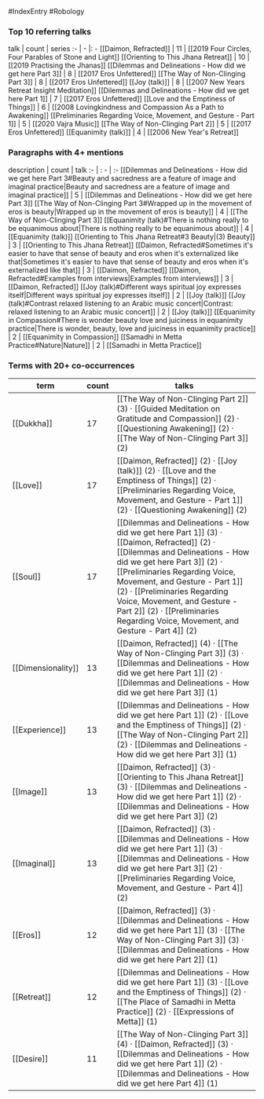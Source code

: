 #IndexEntry #Robology

### Top 10 referring talks
talk | count | series
:- | - |: -
[[Daimon, Refracted]] | 11 | [[2019 Four Circles, Four Parables of Stone and Light]]
[[Orienting to This Jhana Retreat]] | 10 | [[2019 Practising the Jhanas]]
[[Dilemmas and Delineations - How did we get here Part 3]] | 8 | [[2017 Eros Unfettered]]
[[The Way of Non-Clinging Part 3]] | 8 | [[2017 Eros Unfettered]]
[[Joy (talk)]] | 8 | [[2007 New Years Retreat Insight Meditation]]
[[Dilemmas and Delineations - How did we get here Part 1]] | 7 | [[2017 Eros Unfettered]]
[[Love and the Emptiness of Things]] | 6 | [[2008 Lovingkindness and Compassion As a Path to Awakening]]
[[Preliminaries Regarding Voice, Movement, and Gesture - Part 1]] | 5 | [[2020 Vajra Music]]
[[The Way of Non-Clinging Part 2]] | 5 | [[2017 Eros Unfettered]]
[[Equanimity (talk)]] | 4 | [[2006 New Year's Retreat]]

### Paragraphs with 4+ mentions
description | count | talk
:- | : - | :-
[[Dilemmas and Delineations - How did we get here Part 3#Beauty and sacredness are a feature of image and imaginal practice\|Beauty and sacredness are a feature of image and imaginal practice]] | 5 | [[Dilemmas and Delineations - How did we get here Part 3]]
[[The Way of Non-Clinging Part 3#Wrapped up in the movement of eros is beauty\|Wrapped up in the movement of eros is beauty]] | 4 | [[The Way of Non-Clinging Part 3]]
[[Equanimity (talk)#There is nothing really to be equanimous about\|There is nothing really to be equanimous about]] | 4 | [[Equanimity (talk)]]
[[Orienting to This Jhana Retreat#3 Beauty\|(3) Beauty]] | 3 | [[Orienting to This Jhana Retreat]]
[[Daimon, Refracted#Sometimes it's easier to have that sense of beauty and eros when it's externalized like that\|Sometimes it's easier to have that sense of beauty and eros when it's externalized like that]] | 3 | [[Daimon, Refracted]]
[[Daimon, Refracted#Examples from interviews\|Examples from interviews]] | 3 | [[Daimon, Refracted]]
[[Joy (talk)#Different ways spiritual joy expresses itself\|Different ways spiritual joy expresses itself]] | 2 | [[Joy (talk)]]
[[Joy (talk)#Contrast relaxed listening to an Arabic music concert\|Contrast: relaxed listening to an Arabic music concert]] | 2 | [[Joy (talk)]]
[[Equanimity in Compassion#There is wonder beauty love and juiciness in equanimity practice\|There is wonder, beauty, love and juiciness in equanimity practice]] | 2 | [[Equanimity in Compassion]]
[[Samadhi in Metta Practice#Nature\|Nature]] | 2 | [[Samadhi in Metta Practice]]

### Terms with 20+ co-occurrences
term | count | talks
-|-|-
[[Dukkha]] | 17 | <span class="counts">[[The Way of Non-Clinging Part 2]] (3) · [[Guided Meditation on Gratitude and Compassion]] (2) · [[Questioning Awakening]] (2) · [[The Way of Non-Clinging Part 3]] (2)</span> 
[[Love]] | 17 | <span class="counts">[[Daimon, Refracted]] (2) · [[Joy (talk)]] (2) · [[Love and the Emptiness of Things]] (2) · [[Preliminaries Regarding Voice, Movement, and Gesture - Part 1]] (2) · [[Questioning Awakening]] (2)</span> 
[[Soul]] | 17 | <span class="counts">[[Dilemmas and Delineations - How did we get here Part 1]] (3) · [[Daimon, Refracted]] (2) · [[Dilemmas and Delineations - How did we get here Part 3]] (2) · [[Preliminaries Regarding Voice, Movement, and Gesture - Part 1]] (2) · [[Preliminaries Regarding Voice, Movement, and Gesture - Part 2]] (2) · [[Preliminaries Regarding Voice, Movement, and Gesture - Part 4]] (2)</span> 
[[Dimensionality]] | 13 | <span class="counts">[[Daimon, Refracted]] (4) · [[The Way of Non-Clinging Part 3]] (3) · [[Dilemmas and Delineations - How did we get here Part 1]] (2) · [[Dilemmas and Delineations - How did we get here Part 3]] (1)</span> 
[[Experience]] | 13 | <span class="counts">[[Dilemmas and Delineations - How did we get here Part 1]] (2) · [[Love and the Emptiness of Things]] (2) · [[The Way of Non-Clinging Part 2]] (2) · [[Dilemmas and Delineations - How did we get here Part 3]] (1)</span> 
[[Image]] | 13 | <span class="counts">[[Daimon, Refracted]] (3) · [[Orienting to This Jhana Retreat]] (3) · [[Dilemmas and Delineations - How did we get here Part 1]] (2) · [[Dilemmas and Delineations - How did we get here Part 3]] (2)</span> 
[[Imaginal]] | 13 | <span class="counts">[[Daimon, Refracted]] (3) · [[Dilemmas and Delineations - How did we get here Part 1]] (3) · [[Dilemmas and Delineations - How did we get here Part 3]] (2) · [[Preliminaries Regarding Voice, Movement, and Gesture - Part 4]] (2)</span> 
[[Eros]] | 12 | <span class="counts">[[Daimon, Refracted]] (3) · [[Dilemmas and Delineations - How did we get here Part 1]] (3) · [[The Way of Non-Clinging Part 3]] (3) · [[Dilemmas and Delineations - How did we get here Part 2]] (1)</span> 
[[Retreat]] | 12 | <span class="counts">[[Dilemmas and Delineations - How did we get here Part 1]] (3) · [[Love and the Emptiness of Things]] (2) · [[The Place of Samadhi in Metta Practice]] (2) · [[Expressions of Metta]] (1)</span> 
[[Desire]] | 11 | <span class="counts">[[The Way of Non-Clinging Part 3]] (4) · [[Daimon, Refracted]] (3) · [[Dilemmas and Delineations - How did we get here Part 1]] (2) · [[Dilemmas and Delineations - How did we get here Part 4]] (1)</span> 

